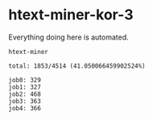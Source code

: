 # htext-miner-kor-3

Everything doing here is automated.

```
htext-miner

total: 1853/4514 (41.050066459902524%)

job0: 329
job1: 327
job2: 468
job3: 363
job4: 366
```